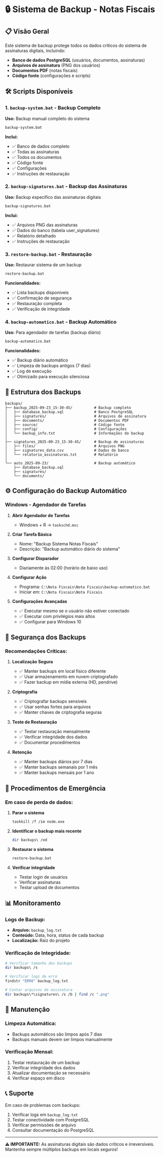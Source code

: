 # 🔒 Sistema de Backup - Notas Fiscais

## 📋 Visão Geral

Este sistema de backup protege todos os dados críticos do sistema de assinaturas digitais, incluindo:
- **Banco de dados PostgreSQL** (usuários, documentos, assinaturas)
- **Arquivos de assinatura** (PNG dos usuários)
- **Documentos PDF** (notas fiscais)
- **Código fonte** (configurações e scripts)

## 🛠️ Scripts Disponíveis

### 1. `backup-system.bat` - Backup Completo
**Uso:** Backup manual completo do sistema
```bash
backup-system.bat
```
**Inclui:**
- ✅ Banco de dados completo
- ✅ Todas as assinaturas
- ✅ Todos os documentos
- ✅ Código fonte
- ✅ Configurações
- ✅ Instruções de restauração

### 2. `backup-signatures.bat` - Backup das Assinaturas
**Uso:** Backup específico das assinaturas digitais
```bash
backup-signatures.bat
```
**Inclui:**
- ✅ Arquivos PNG das assinaturas
- ✅ Dados do banco (tabela user_signatures)
- ✅ Relatório detalhado
- ✅ Instruções de restauração

### 3. `restore-backup.bat` - Restauração
**Uso:** Restaurar sistema de um backup
```bash
restore-backup.bat
```
**Funcionalidades:**
- ✅ Lista backups disponíveis
- ✅ Confirmação de segurança
- ✅ Restauração completa
- ✅ Verificação de integridade

### 4. `backup-automatico.bat` - Backup Automático
**Uso:** Para agendador de tarefas (backup diário)
```bash
backup-automatico.bat
```
**Funcionalidades:**
- ✅ Backup diário automático
- ✅ Limpeza de backups antigos (7 dias)
- ✅ Log de execução
- ✅ Otimizado para execução silenciosa

## 📁 Estrutura dos Backups

```
backups/
├── backup_2025-09-23_15-30-45/          # Backup completo
│   ├── database_backup.sql              # Banco PostgreSQL
│   ├── signatures/                      # Arquivos de assinatura
│   ├── documents/                       # Documentos PDF
│   ├── source/                          # Código fonte
│   ├── config/                          # Configurações
│   └── backup_info.txt                  # Informações do backup
│
├── signatures_2025-09-23_15-30-45/      # Backup de assinaturas
│   ├── files/                           # Arquivos PNG
│   ├── signatures_data.csv              # Dados do banco
│   └── relatorio_assinaturas.txt        # Relatório
│
└── auto_2025-09-23/                     # Backup automático
    ├── database_backup.sql
    ├── signatures/
    └── documents/
```

## ⚙️ Configuração do Backup Automático

### Windows - Agendador de Tarefas

1. **Abrir Agendador de Tarefas**
   - Windows + R → `taskschd.msc`

2. **Criar Tarefa Básica**
   - Nome: "Backup Sistema Notas Fiscais"
   - Descrição: "Backup automático diário do sistema"

3. **Configurar Disparador**
   - Diariamente às 02:00 (horário de baixo uso)

4. **Configurar Ação**
   - Programa: `C:\Nota Fiscais\Nota Fiscais\backup-automatico.bat`
   - Iniciar em: `C:\Nota Fiscais\Nota Fiscais`

5. **Configurações Avançadas**
   - ✅ Executar mesmo se o usuário não estiver conectado
   - ✅ Executar com privilégios mais altos
   - ✅ Configurar para Windows 10

## 🔐 Segurança dos Backups

### Recomendações Críticas:

1. **Localização Segura**
   - ✅ Manter backups em local físico diferente
   - ✅ Usar armazenamento em nuvem criptografado
   - ✅ Fazer backup em mídia externa (HD, pendrive)

2. **Criptografia**
   - ✅ Criptografar backups sensíveis
   - ✅ Usar senhas fortes para arquivos
   - ✅ Manter chaves de criptografia seguras

3. **Teste de Restauração**
   - ✅ Testar restauração mensalmente
   - ✅ Verificar integridade dos dados
   - ✅ Documentar procedimentos

4. **Retenção**
   - ✅ Manter backups diários por 7 dias
   - ✅ Manter backups semanais por 1 mês
   - ✅ Manter backups mensais por 1 ano

## 🚨 Procedimentos de Emergência

### Em caso de perda de dados:

1. **Parar o sistema**
   ```bash
   taskkill /f /im node.exe
   ```

2. **Identificar o backup mais recente**
   ```bash
   dir backups\ /od
   ```

3. **Restaurar o sistema**
   ```bash
   restore-backup.bat
   ```

4. **Verificar integridade**
   - Testar login de usuários
   - Verificar assinaturas
   - Testar upload de documentos

## 📊 Monitoramento

### Logs de Backup:
- **Arquivo:** `backup_log.txt`
- **Conteúdo:** Data, hora, status de cada backup
- **Localização:** Raiz do projeto

### Verificação de Integridade:
```bash
# Verificar tamanho dos backups
dir backups\ /s

# Verificar logs de erro
findstr "ERRO" backup_log.txt

# Contar arquivos de assinatura
dir backups\*\signatures\ /s /b | find /c ".png"
```

## 🔧 Manutenção

### Limpeza Automática:
- Backups automáticos são limpos após 7 dias
- Backups manuais devem ser limpos manualmente

### Verificação Mensal:
1. Testar restauração de um backup
2. Verificar integridade dos dados
3. Atualizar documentação se necessário
4. Verificar espaço em disco

## 📞 Suporte

Em caso de problemas com backups:
1. Verificar logs em `backup_log.txt`
2. Testar conectividade com PostgreSQL
3. Verificar permissões de arquivo
4. Consultar documentação do PostgreSQL

---

**⚠️ IMPORTANTE:** As assinaturas digitais são dados críticos e irreversíveis. Mantenha sempre múltiplos backups em locais seguros!







